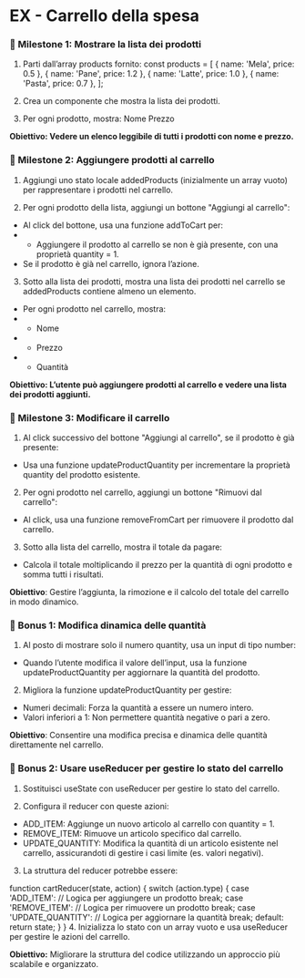 <h1>EX - Carrello della spesa</h1>

<h3>📌 Milestone 1: Mostrare la lista dei prodotti</h3>

1. Parti dall’array products fornito:
const products = [
  { name: 'Mela', price: 0.5 },
  { name: 'Pane', price: 1.2 },
  { name: 'Latte', price: 1.0 },
  { name: 'Pasta', price: 0.7 },
];

2. Crea un componente che mostra la lista dei prodotti.

3. Per ogni prodotto, mostra:
Nome
Prezzo

<strong>Obiettivo: Vedere un elenco leggibile di tutti i prodotti con nome e prezzo.</strong>

<h3>📌 Milestone 2: Aggiungere prodotti al carrello</h3>

1. Aggiungi uno stato locale addedProducts (inizialmente un array vuoto) per rappresentare i prodotti nel carrello. 

2. Per ogni prodotto della lista, aggiungi un bottone "Aggiungi al carrello":
- Al click del bottone, usa una funzione addToCart per:
- - Aggiungere il prodotto al carrello se non è già presente, con una proprietà quantity = 1.
-  Se il prodotto è già nel carrello, ignora l’azione.

3. Sotto alla lista dei prodotti, mostra una lista dei prodotti nel carrello se addedProducts contiene almeno un elemento.
- Per ogni prodotto nel carrello, mostra:
- - Nome
- - Prezzo
- - Quantità

<strong>Obiettivo: L’utente può aggiungere prodotti al carrello e vedere una lista dei prodotti aggiunti.</strong>

<h3>📌 Milestone 3: Modificare il carrello</h3>

1. Al click successivo del bottone "Aggiungi al carrello", se il prodotto è già presente:
- Usa una funzione updateProductQuantity per incrementare la proprietà quantity del prodotto esistente.

2. Per ogni prodotto nel carrello, aggiungi un bottone "Rimuovi dal carrello":
- Al click, usa una funzione removeFromCart per rimuovere il prodotto dal carrello.

3. Sotto alla lista del carrello, mostra il totale da pagare:
- Calcola il totale moltiplicando il prezzo per la quantità di ogni prodotto e somma tutti i risultati.

<strong>Obiettivo</strong>: Gestire l’aggiunta, la rimozione e il calcolo del totale del carrello in modo dinamico.

<h3>🎯 Bonus 1: Modifica dinamica delle quantità</h3>

1. Al posto di mostrare solo il numero quantity, usa un input di tipo number:
- Quando l’utente modifica il valore dell’input, usa la funzione updateProductQuantity per aggiornare la quantità del prodotto.

2. Migliora la funzione updateProductQuantity per gestire:
- Numeri decimali: Forza la quantità a essere un numero intero.
- Valori inferiori a 1: Non permettere quantità negative o pari a zero.

<strong>Obiettivo</strong>: Consentire una modifica precisa e dinamica delle quantità direttamente nel carrello.

<h3>🎯 Bonus 2: Usare useReducer per gestire lo stato del carrello</h3>

1. Sostituisci useState con useReducer per gestire lo stato del carrello.

2. Configura il reducer con queste azioni:

- ADD_ITEM: Aggiunge un nuovo articolo al carrello con quantity = 1.
- REMOVE_ITEM: Rimuove un articolo specifico dal carrello.
- UPDATE_QUANTITY: Modifica la quantità di un articolo esistente nel carrello, assicurandoti di gestire i casi limite (es. valori negativi).

3. La struttura del reducer potrebbe essere:

function cartReducer(state, action) {
  switch (action.type) {
    case 'ADD_ITEM':
      // Logica per aggiungere un prodotto
      break;
    case 'REMOVE_ITEM':
      // Logica per rimuovere un prodotto
      break;
    case 'UPDATE_QUANTITY':
      // Logica per aggiornare la quantità
      break;
    default:
      return state;
  }
}
4. Inizializza lo stato con un array vuoto e usa useReducer per gestire le azioni del carrello.

<strong>Obiettivo:</strong> Migliorare la struttura del codice utilizzando un approccio più scalabile e organizzato.

